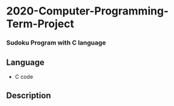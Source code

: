 # 2020-Computer-Programming-Term-Project
### Sudoku Program with C language

## Language
- C code
## Description

